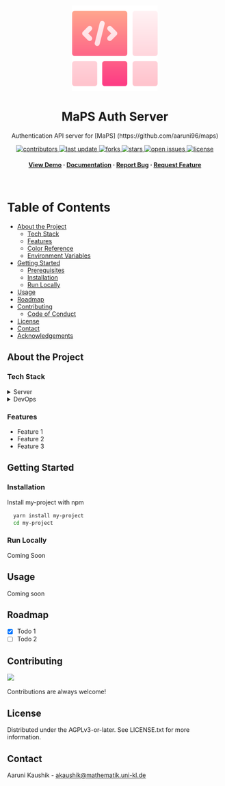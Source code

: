 <div align="center">

  <img src="assets/logo.png" alt="logo" width="200" height="auto" />
  <h1>MaPS Auth Server</h1>
  
  <p>
    Authentication API server for [MaPS] (https://github.com/aaruni96/maps)
  </p>

  
<!-- Badges -->
<p>
  <a href="https://github.com/aaruni96/maps-auth-server/graphs/contributors">
    <img src="https://img.shields.io/github/contributors/aaruni96/maps-auth-server" alt="contributors" />
  </a>
  <a href="">
    <img src="https://img.shields.io/github/last-commit/aaruni96/maps-auth-server" alt="last update" />
  </a>
  <a href="https://github.com/aaruni96/maps-auth-server/network/members">
    <img src="https://img.shields.io/github/forks/aaruni96/maps-auth-server" alt="forks" />
  </a>
  <a href="https://github.com/aaruni96/maps-auth-server/stargazers">
    <img src="https://img.shields.io/github/stars/aaruni96/maps-auth-server" alt="stars" />
  </a>
  <a href="https://github.com/aaruni96/maps-auth-server/issues/">
    <img src="https://img.shields.io/github/issues/aaruni96/maps-auth-server" alt="open issues" />
  </a>
  <a href="https://github.com/aaruni96/maps-auth-server/blob/master/LICENSE">
    <img src="https://img.shields.io/github/license/aaruni96/maps-auth-server.svg" alt="license" />
  </a>
</p>
   
<h4>
    <a href="https://github.com/aaruni96/maps-auth-server/">View Demo</a>
  <span> · </span>
    <a href="https://github.com/aaruni96/maps-auth-server">Documentation</a>
  <span> · </span>
    <a href="https://github.com/aaruni96/maps-auth-server/issues/">Report Bug</a>
  <span> · </span>
    <a href="https://github.com/aaruni96/maps-auth-server/issues/">Request Feature</a>
  </h4>
</div>

<br />

<!-- Table of Contents -->
# Table of Contents

- [About the Project](#about-the-project)
  * [Tech Stack](#tech-stack)
  * [Features](#features)
  * [Color Reference](#color-reference)
  * [Environment Variables](#environment-variables)
- [Getting Started](#getting-started)
  * [Prerequisites](#prerequisites)
  * [Installation](#installation)
  * [Run Locally](#run-locally)
- [Usage](#usage)
- [Roadmap](#roadmap)
- [Contributing](#contributing)
  * [Code of Conduct](#code-of-conduct)
- [License](#license)
- [Contact](#contact)
- [Acknowledgements](#acknowledgements)
  

<!-- About the Project -->
## About the Project


<!-- TechStack -->
### Tech Stack

<details>
  <summary>Server</summary>
  <ul>
    <li><a href="https://fastapi.tiangolo.com/">FastAPI</a></li>
  </ul>
</details>

<details>
<summary>DevOps</summary>
  <ul>
    <li><a href="https://github.com">Github Actions</a></li>
  </ul>
</details>

<!-- Features -->
### Features

- Feature 1
- Feature 2
- Feature 3


<!-- Getting Started -->
## Getting Started


<!-- Installation -->
### Installation

Install my-project with npm

```bash
  yarn install my-project
  cd my-project
```


<!-- Run Locally -->
### Run Locally

Coming Soon

<!-- Usage -->
## Usage

Coming soon

<!-- Roadmap -->
## Roadmap

* [x] Todo 1
* [ ] Todo 2

<!-- Contributing -->
## Contributing

<a href="https://github.com/aaruni96/maps-auth-server/graphs/contributors">
  <img src="https://contrib.rocks/image?repo=aaruni96/maps-auth-server" />
</a>

Contributions are always welcome!


<!-- License -->
## License

Distributed under the AGPLv3-or-later. See LICENSE.txt for more information.


<!-- Contact -->
## Contact

Aaruni Kaushik - akaushik@mathematik.uni-kl.de
